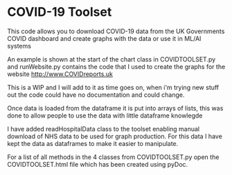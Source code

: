 # COVID-19 Toolset

This code allows you to download COVID-19 data from the UK Governments COVID dashboard and create graphs with the data or use it in ML/AI systems

An example is shown at the start of the chart class in COVIDTOOLSET.py and runWebsite.py contains the code that I used to create the graphs for the website http://www.COVIDreports.uk

This is a WIP and I will add to it as time goes on, when i'm trying new stuff out the code could have no documentation and could change.

Once data is loaded from the dataframe it is put into arrays of lists, this was done to allow people to use the data with little dataframe knowlegde

I have added readHospitalData class to the toolset enabling manual download of NHS data to be used for graph production. For this data I have kept the data as dataframes to make it easier to manipulate.

For a list of all methods in the 4 classes from COVIDTOOLSET.py open the COVIDTOOLSET.html file which has been created using pyDoc.